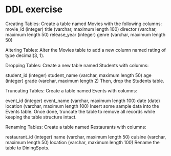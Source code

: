 # DDL exercise
Creating Tables:
Create a table named Movies with the following columns:
movie_id (integer)
title (varchar, maximum length 100)
director (varchar, maximum length 50)
release_year (integer)
genre (varchar, maximum length 50)

Altering Tables:
Alter the Movies table to add a new column named rating of type decimal(3, 1).

Dropping Tables:
Create a new table named Students with columns:

student_id (integer)
student_name (varchar, maximum length 50)
age (integer)
grade (varchar, maximum length 2)
Then, drop the Students table.

Truncating Tables:
Create a table named Events with columns:

event_id (integer)
event_name (varchar, maximum length 100)
date (date)
location (varchar, maximum length 100)
Insert some sample data into the Events table. Once done, truncate the table to remove all records while keeping the table structure intact.

Renaming Tables:
Create a table named Restaurants with columns:

restaurant_id (integer)
name (varchar, maximum length 50)
cuisine (varchar, maximum length 50)
location (varchar, maximum length 100)
Rename the table to DiningSpots.
